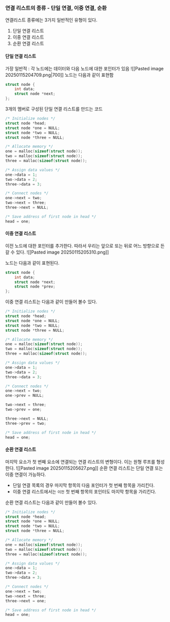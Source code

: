 ### 연결 리스트의 종류 - 단일 연결, 이중 연결, 순환
연결리스트 종류에는 3가지 일반적인 유형이 있다.
1. 단일 연결 리스트
2. 이중 연결 리스트
3. 순환 연결 리스트
#### 단일 연결 리스트
가장 일반적 : 각 노드에는 데이터와 다음 노드에 대한 포인터가 있음
![[Pasted image 20250115204709.png|700]]
노드는 다음과 같이 표현함
```c
struct node { 
	int data; 
	struct node *next; 
};
```
3개의 멤버로 구성된 단일 연결 리스트를 만드는 코드
```c
/* Initialize nodes */
struct node *head;
struct node *one = NULL;
struct node *two = NULL;
struct node *three = NULL;

/* Allocate memory */
one = malloc(sizeof(struct node));
two = malloc(sizeof(struct node));
three = malloc(sizeof(struct node));

/* Assign data values */
one->data = 1;
two->data = 2;
three->data = 3;

/* Connect nodes */
one->next = two;
two->next = three;
three->next = NULL;

/* Save address of first node in head */
head = one;
```

#### 이중 연결 리스트
이전 노드에 대한 포인터를 추가한다. 따라서 우리는 앞으로 또는 뒤로 어느 방향으로 든 갈 수 있다.
![[Pasted image 20250115205310.png]]

노드는 다음과 같이 표현된다.
```c
struct node {
    int data;
    struct node *next;
    struct node *prev;
};
```
이중 연결 리스트는 다음과 같이 만들어 볼수 있다.
```c
/* Initialize nodes */
struct node *head;
struct node *one = NULL;
struct node *two = NULL;
struct node *three = NULL;

/* Allocate memory */
one = malloc(sizeof(struct node));
two = malloc(sizeof(struct node));
three = malloc(sizeof(struct node));

/* Assign data values */
one->data = 1;
two->data = 2;
three->data = 3;

/* Connect nodes */
one->next = two;
one->prev = NULL;

two->next = three;
two->prev = one;

three->next = NULL;
three->prev = two;

/* Save address of first node in head */
head = one;
```

#### 순환 연결 리스트
마지막 요소가 첫 번째 요소에 연결되는 연결 리스트의 변형이다.
이는 원형 루프를 형성 한다.
![[Pasted image 20250115205627.png]]
순환 연결 리스트는 단일 연결 또는 이중 연결이 가능하다.
- 단일 연결 목록의 경우 마지막 항목의 다음 포인터가 첫 번째 항목을 가리킨다.
- 이중 연결 리스트에서는 `이전` 첫 번째 항목의 포인터도 마지막 항목을 가리킨다.

순환 연결 리스트는 다음과 같이 만들어 볼수 있다.
```c
/* Initialize nodes */
struct node *head;
struct node *one = NULL;
struct node *two = NULL;
struct node *three = NULL;

/* Allocate memory */
one = malloc(sizeof(struct node));
two = malloc(sizeof(struct node));
three = malloc(sizeof(struct node));

/* Assign data values */
one->data = 1;
two->data = 2;
three->data = 3;

/* Connect nodes */
one->next = two;
two->next = three;
three->next = one;

/* Save address of first node in head */
head = one;
```